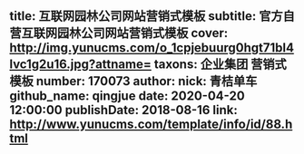 title: 互联网园林公司网站营销式模板
subtitle: 官方自营互联网园林公司网站营销式模板
cover: http://img.yunucms.com/o_1cpjebuurg0hgt71bl4lvc1g2u16.jpg?attname=
taxons: 企业集团 营销式模板
number: 170073
author:
  nick: 青桔单车
  github_name: qingjue
date: 2020-04-20 12:00:00
publishDate: 2018-08-16
link: http://www.yunucms.com/template/info/id/88.html
---